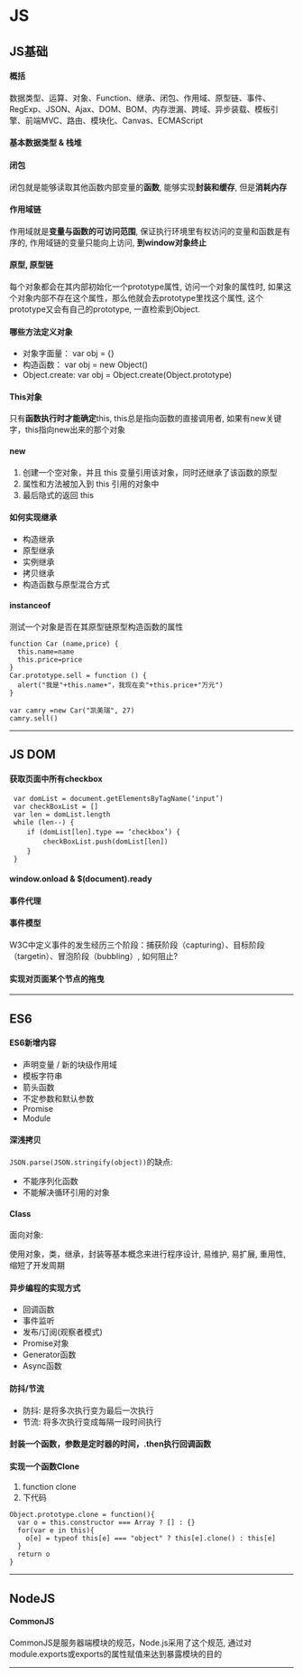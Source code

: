 # JS

## JS基础

#### 概括

数据类型、运算、对象、Function、继承、闭包、作用域、原型链、事件、RegExp、JSON、Ajax、DOM、BOM、内存泄漏、跨域、异步装载、模板引擎、前端MVC、路由、模块化、Canvas、ECMAScript

#### 基本数据类型 & 栈堆

#### 闭包

闭包就是能够读取其他函数内部变量的**函数**, 能够实现**封装和缓存**, 但是**消耗内存**

#### 作用域链

作用域就是**变量与函数的可访问范围**, 保证执行环境里有权访问的变量和函数是有序的, 作用域链的变量只能向上访问, **到window对象终止**

#### 原型, 原型链

每个对象都会在其内部初始化一个prototype属性, 访问一个对象的属性时, 如果这个对象内部不存在这个属性，那么他就会去prototype里找这个属性, 这个prototype又会有自己的prototype, 一直检索到Object.

#### 哪些方法定义对象

- 对象字面量： var obj = {}
- 构造函数： var obj = new Object()
- Object.create: var obj = Object.create(Object.prototype)

#### This对象

只有**函数执行时才能确定**this, this总是指向函数的直接调用者, 如果有new关键字，this指向new出来的那个对象

#### new

1. 创建一个空对象，并且 this 变量引用该对象，同时还继承了该函数的原型
2. 属性和方法被加入到 this 引用的对象中
3. 最后隐式的返回 this

#### 如何实现继承

- 构造继承
- 原型继承
- 实例继承
- 拷贝继承
- 构造函数与原型混合方式

#### instanceof

测试一个对象是否在其原型链原型构造函数的属性

```JS
function Car (name,price) {
  this.name=name
  this.price=price
}
Car.prototype.sell = function () {
  alert("我是"+this.name+"，我现在卖"+this.price+"万元")
}

var camry =new Car("凯美瑞", 27)
camry.sell()
```

---

## JS DOM

#### 获取页面中所有checkbox

```JS
 var domList = document.getElementsByTagName(‘input’)
 var checkBoxList = []
 var len = domList.length
 while (len--) {
 　　if (domList[len].type == ‘checkbox’) {
     　　checkBoxList.push(domList[len])
 　　}
 }
```

#### window.onload & $(document).ready

#### 事件代理

#### 事件模型

W3C中定义事件的发生经历三个阶段：捕获阶段（capturing）、目标阶段（targetin）、冒泡阶段（bubbling）, 如何阻止?

#### 实现对页面某个节点的拖曳

---

## ES6

#### ES6新增内容

- 声明变量 / 新的块级作用域
- 模板字符串
- 箭头函数
- 不定参数和默认参数
- Promise
- Module

#### 深浅拷贝

`JSON.parse(JSON.stringify(object))`的缺点:

- 不能序列化函数 
- 不能解决循环引用的对象

#### Class

面向对象:

使用对象，类，继承，封装等基本概念来进行程序设计, 易维护, 易扩展, 重用性, 缩短了开发周期

#### 异步编程的实现方式

- 回调函数
- 事件监听
- 发布/订阅(观察者模式)
- Promise对象
- Generator函数
- Async函数

#### 防抖/节流

- 防抖: 是将多次执行变为最后一次执行
- 节流: 将多次执行变成每隔一段时间执行

#### 封装一个函数，参数是定时器的时间，.then执行回调函数

#### 实现一个函数Clone

1. function clone
2. 下代码

```JS
Object.prototype.clone = function(){
  var o = this.constructor === Array ? [] : {}
  for(var e in this){
    o[e] = typeof this[e] === "object" ? this[e].clone() : this[e]
  }
  return o
}
```

---

## NodeJS

#### CommonJS

CommonJS是服务器端模块的规范，Node.js采用了这个规范, 通过对module.exports或exports的属性赋值来达到暴露模块的目的

---

